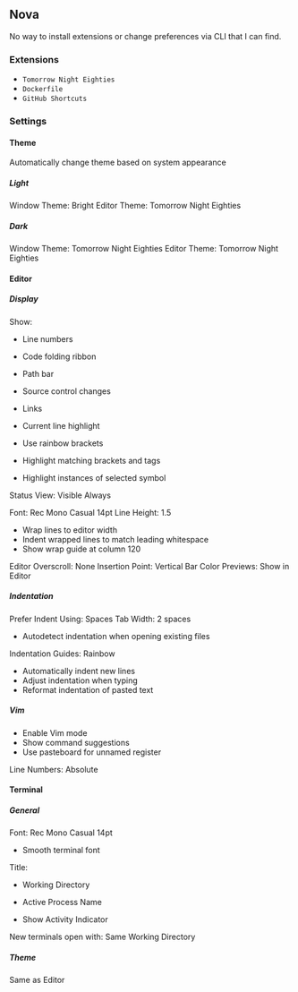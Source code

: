 ## Nova

No way to install extensions or change preferences via CLI that I can find.

### Extensions

- `Tomorrow Night Eighties`
- `Dockerfile`
- `GitHub Shortcuts`

### Settings

#### Theme

Automatically change theme based on system appearance

##### Light

Window Theme: Bright
Editor Theme: Tomorrow Night Eighties

##### Dark

Window Theme: Tomorrow Night Eighties
Editor Theme: Tomorrow Night Eighties

#### Editor

##### Display

Show:

- Line numbers
- Code folding ribbon
- Path bar
- Source control changes
- Links
- Current line highlight

- Use rainbow brackets
- Highlight matching brackets and tags
- Highlight instances of selected symbol

Status View: Visible Always

Font: Rec Mono Casual 14pt
Line Height: 1.5

- Wrap lines to editor width
- Indent wrapped lines to match leading whitespace
- Show wrap guide at column 120

Editor Overscroll: None
Insertion Point: Vertical Bar
Color Previews: Show in Editor

##### Indentation

Prefer Indent Using: Spaces
Tab Width: 2 spaces

- Autodetect indentation when opening existing files

Indentation Guides: Rainbow

- Automatically indent new lines
- Adjust indentation when typing
- Reformat indentation of pasted text

##### Vim

- Enable Vim mode
- Show command suggestions
- Use pasteboard for unnamed register

Line Numbers: Absolute

#### Terminal

##### General

Font: Rec Mono Casual 14pt

- Smooth terminal font

Title:

- Working Directory
- Active Process Name

- Show Activity Indicator

New terminals open with: Same Working Directory

##### Theme

Same as Editor
